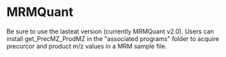 # MRMQuant
Be sure to use the lasteat version (currently MRMQuant v2.0).
Users can install get_PrecMZ_ProdMZ in the "associated programs" folder to acquire precurcor and product m/z values in a MRM sample file.
